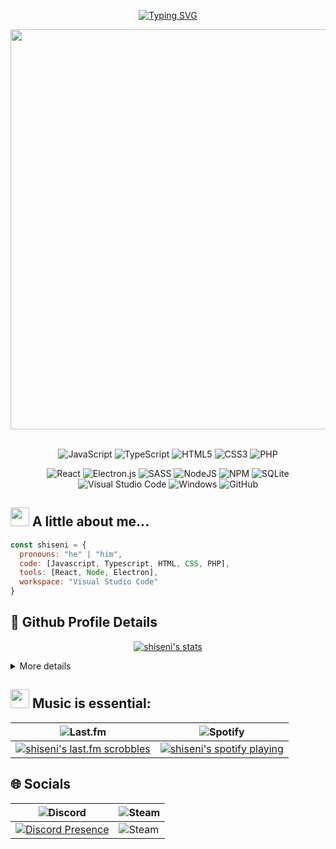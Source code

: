 <div align="center">
  
[![Typing SVG](https://readme-typing-svg.herokuapp.com?font=Fira+Code&size=30&pause=1000&color=00FFC8&center=true&width=415&lines=Hello+there!+I'm+SHISEN)](https://git.io/typing-svg)
  
</div>

<div align="center">
  <img align='center' src="https://ani-github.github.io/animegifs/haruhi/letsgo.gif" width="640">
</div>
<br>
<div align="center">

  ![JavaScript](https://img.shields.io/badge/javascript-%23323330.svg?style=for-the-badge&logo=javascript&logoColor=%23F7DF1E)
  ![TypeScript](https://img.shields.io/badge/typescript-%23007ACC.svg?style=for-the-badge&logo=typescript&logoColor=white)
  ![HTML5](https://img.shields.io/badge/html5-%23E34F26.svg?style=for-the-badge&logo=html5&logoColor=white)
  ![CSS3](https://img.shields.io/badge/css3-%231572B6.svg?style=for-the-badge&logo=css3&logoColor=white)
  ![PHP](https://img.shields.io/badge/php-%23777BB4.svg?style=for-the-badge&logo=php&logoColor=white)
  
</div>
<div align="center">

![React](https://img.shields.io/badge/react-%2320232a.svg?style=for-the-badge&logo=react&logoColor=%2361DAFB)
![Electron.js](https://img.shields.io/badge/Electron-191970?style=for-the-badge&logo=Electron&logoColor=white)
![SASS](https://img.shields.io/badge/SASS-hotpink.svg?style=for-the-badge&logo=SASS&logoColor=white)
![NodeJS](https://img.shields.io/badge/node.js-6DA55F?style=for-the-badge&logo=node.js&logoColor=white)
![NPM](https://img.shields.io/badge/NPM-%23000000.svg?style=for-the-badge&logo=npm&logoColor=white)
![SQLite](https://img.shields.io/badge/sqlite-%2307405e.svg?style=for-the-badge&logo=sqlite&logoColor=white)
![Visual Studio Code](https://img.shields.io/badge/Visual%20Studio%20Code-0078d7.svg?style=for-the-badge&logo=visual-studio-code&logoColor=white)
![Windows](https://img.shields.io/badge/Windows-0078D6?style=for-the-badge&logo=windows&logoColor=white)
![GitHub](https://img.shields.io/badge/github-%23121011.svg?style=for-the-badge&logo=github&logoColor=white)

</div>

## <img src="https://media.tenor.com/btLg_WtV330AAAAC/milly-anime.gif" width="30"> A little about me...  

```javascript
const shiseni = {
  pronouns: "he" | "him",
  code: [Javascript, Typescript, HTML, CSS, PHP],
  tools: [React, Node, Electron],
  workspace: "Visual Studio Code"
}
```

## **🔎 Github Profile Details**
<div align="center">
  
[![shiseni's stats](http://github-profile-summary-cards.vercel.app/api/cards/profile-details?username=shiseni&theme=2077)](https://github.com/vn7n24fzkq/github-profile-summary-cards)
  
</div>
  
<details>
	<summary>More details</summary>
	
## **⚡ Github Stats**
<div align="center">

| [![shiseni's stats](https://github-readme-stats.vercel.app/api?username=shiseni&hide_border=true&count_private=true&show_icons=true&theme=radical&hide=stars)](https://github.com/anuraghazra/github-readme-stats) | [![shiseni's stats](https://github-readme-stats.vercel.app/api/top-langs?username=shiseni&show_icons=true&locale=en&layout=compact&hide_border=true&theme=radical)](https://github.com/anuraghazra/github-readme-stats) |
| --- | --- |
| [![shiseni's stats](http://github-profile-summary-cards.vercel.app/api/cards/repos-per-language?username=shiseni&theme=2077)](https://github.com/vn7n24fzkq/github-profile-summary-cards) | [![shiseni's stats](https://github-profile-summary-cards.vercel.app/api/cards/most-commit-language?username=shiseni&theme=2077)](https://github.com/vn7n24fzkq/github-profile-summary-cards) |
  
</div>

## **🔥 Github Streaks**
<div align="center">
  
[![shiseni's streaks](https://streak-stats.demolab.com/?user=shiseni&theme=radical&hide_border=true&stroke=00FFC8&fire=DD2727&dates=00D6F2&currStreakNum=00BE95&ring=DD2727&sideNums=DD2727&currStreakLabel=E3D60E&sideLabels=E3D60E)](https://github.com/DenverCoder1/github-readme-streak-stats)
  
</div>

## **📊 Github Contribution Graph**
<div align="center">

[![shiseni's activity graph](https://activity-graph.herokuapp.com/graph?username=shiseni&bg_color=141321&color=06bac3&line=00FFC8&point=e05397&hide_border=true&title_color=ff0055&area_color=E3D60E)](https://github.com/ashutosh00710/github-readme-activity-graph)

</div>

## **🏆 Github Achievements**
<div align="center">

[![shiseni's trophy](https://github-profile-trophy.vercel.app/?username=shiseni&margin-w=10&theme=radical&no-frame=true)](https://github.com/ryo-ma/github-profile-trophy)

</div>

</details>
  
## **<img src="https://media.tenor.com/R7RRaJNwFE0AAAAC/aharen-san-aharen-san-anime.gif" width="30"> Music is essential:**

<div align="center">

| ![Last.fm](https://img.shields.io/badge/last.fm-D51007?style=for-the-badge&logo=last.fm&logoColor=white) | ![Spotify](https://img.shields.io/badge/Spotify-1ED760?style=for-the-badge&logo=spotify&logoColor=white) |
| --- | --- |
| [![shiseni's last.fm scrobbles](https://lastfm-recently-played.vercel.app/api?user=alex-ench)](https://www.last.fm/user/alex-ench) | [![shiseni's spotify playing](https://spotify-github-profile.vercel.app/api/view?uid=teu3kkyqub1oa0im6ns2bcwte&theme=compact&cover_image=true&theme=default&show_offline=false&background_color=141321&bar_color=00b294&bar_color_cover=true)](https://open.spotify.com/user/teu3kkyqub1oa0im6ns2bcwte?si=1118f13a8c4a49b7) |

</div>

## **🌐 Socials**

| ![Discord](https://img.shields.io/badge/Discord-%235865F2.svg?style=for-the-badge&logo=discord&logoColor=white) | ![Steam](https://img.shields.io/badge/steam-%23000000.svg?style=for-the-badge&logo=steam&logoColor=white) |
| --- | --- |
| [![Discord Presence](https://lanyard.cnrad.dev/api/257151906038677504?bg=141321)](https://discord.com/users/257151906038677504) | ![Steam](https://github-readme-steam-status.vercel.app/status/?steamid=76561198114887225&show_in_game_bg=true&show_recent_game_bg=false) |

</div>
